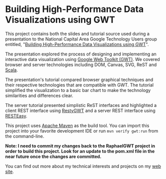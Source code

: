 Building High-Performance Data Visualizations using GWT
=======================================================

This project contains both the slides and tutorial source used during a presentation
to the National Capital Area Google Technology Users group entitled,
"[Building High-Performance Data Visualizations using GWT][meetup]".

The presentation explored the process of designing and implementing an
interactive data visualization using [Google Web Toolkit (GWT)][gwt].
We covered browser and server technologies including DOM, Canvas, SVG,
ReST and [Scala][scala].

The presentation's tutorial compared browser graphical techniques and their
respective technologies that are compatible with GWT. The tutorial simplified
the visualization to a basic bar chart to make the technology similarities
and differences clear.

The server tutorial presented simplistic ReST interfaces and highlighted
a client REST interface using [RestyGWT][restygwt] and a server REST interface
using [RESTEasy][resteasy].

This project uses [Apache Maven][mvn] as the build tool. You can import this
project into your favorite development IDE or run `mvn verify gwt:run` from
the command-line.

**Note: I need to commit my changes back to the RaphaelGWT project in order to build
this project. Look for an update to the pom.xml file in the near future once the
changes are committed.**

You can find out more about my technical interests and projects on my
[web site][jcb].

[gwt]: http://code.google.com/webtoolkit/ "Google Web Toolkit"
[scala]: http://www.scala-lang.org/ "Scala"
[restygwt]: http://restygwt.fusesource.org/ "RestyGWT"
[resteasy]: http://www.jboss.org/resteasy "RESTEasy"
[mvn]: http://maven.apache.org/ "Apache Maven"
[jcb]: http://blog.jon.buffington.name/ "Jon Buffington"
[meetup]: http://www.meetup.com/ncagtug/events/16323595/ "GWT-SIG: Building High-Performance Data Visualizations using GWT"
